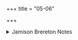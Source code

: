 +++
title = "05-06"

+++

<details><summary>Jamison Brereton Notes</summary>

As noted above, these two vss. have parallel structures in the crucial 2nd pāda. Although Geldner notes this, his tr. does not reflect the parallelism of the two genitive phrases with pres. part. satáḥ, nor does Renou’s. Although taking account of this somewhat complicates my tr., I think it must be done. Vs. 6 is the clearer one: the pres. part. to √as is, as often, concessive: although Soma stays fixed, his beacons (continue) to circle. A concessive sense is harder to excavate from vs. 5 - hence the somewhat awk. rendering in the published translation - but I think it is rhetorically called for. In both vss. the GEN satáḥ phrase specifies the spatial position of Soma. In 6 he is fixed; he has completed his journey to the soma vessels, as pāda d tells us. Vs. 5 is chronologically earlier than 6: Soma is advancing (prabhú-) on his journey, which is still in progress, as he “reaches through” vyānaśí- the domains, i.e., the filter and subsequent locations. Cf., for prabhú-, nearby IX.83.1 pávitraṃ te vítatam …, prabhúḥ … páry eṣi víśvátaḥ “ The filter is outstretched for you, o lord of the sacred formulation. Advancing, you circle around it on all sides.” The lexeme pári √i in soma contexts describes the movement of the soma juices around the filter. I think the point of both our vss., 5 and 6, is that, though Soma has moved on beyond the filter (5) and finally settled in the vessels (6), his beacons continue to circle around the filter. I am not entirely sure what that means in physical terms - perhaps the residual soma, caught as drops in the wool of the filter and glinting as the final drops drip down? or are the beacons pieces of ritual equipment? I think the former is more likely, given the reoccurence of sg. ketú- in vs. 7 referring to Soma himself, but I am tolerably certain that the pl. in 5-6 distinguishes the vanguard of the soma, Soma proper, from the rest of the liquid that follows.
</details>

